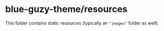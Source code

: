 # blue-guzy-theme/resources

This folder contains static resources (typically an `"images"` folder as well).
